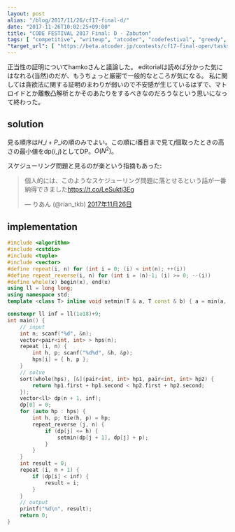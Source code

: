```yaml
---
layout: post
alias: "/blog/2017/11/26/cf17-final-d/"
date: "2017-11-26T10:02:25+09:00"
title: "CODE FESTIVAL 2017 Final: D - Zabuton"
tags: [ "competitive", "writeup", "atcoder", "codefestival", "greedy", "dp" ]
"target_url": [ "https://beta.atcoder.jp/contests/cf17-final-open/tasks/cf17_final_d" ]
---
```


正当性の証明についてhamkoさんと議論した。
editorialは読めば分かった気にはなれる(当然)のだが、もうちょっと厳密で一般的なところが気になる。
私に関しては貪欲法に関する証明のまわりが弱いので不安感が生じているはずで、マトロイドとか離散凸解析とかそのあたりをするべきなのだろうなという思いになって終わった。

## solution

見る順序は$H\_i + P\_i$の順のみでよい。この順に$i$番目まで見て$j$個取ったときの高さの最小値を$\mathrm{dp}(i, j)$としてDP。$O(N^2)$。

スケジューリング問題と見るのが楽という指摘もあった:

<blockquote class="twitter-tweet" data-lang="ja"><p lang="ja" dir="ltr">個人的には、このようなスケジューリング問題に落とせるという話が一番納得できました<a href="https://t.co/LeSuktj3Eg">https://t.co/LeSuktj3Eg</a></p>&mdash; りあん (@rian_tkb) <a href="https://twitter.com/rian_tkb/status/934592094554882048?ref_src=twsrc%5Etfw">2017年11月26日</a></blockquote>
<script async src="https://platform.twitter.com/widgets.js" charset="utf-8"></script>

## implementation

``` c++
#include <algorithm>
#include <cstdio>
#include <tuple>
#include <vector>
#define repeat(i, n) for (int i = 0; (i) < int(n); ++(i))
#define repeat_reverse(i, n) for (int i = (n)-1; (i) >= 0; --(i))
#define whole(x) begin(x), end(x)
using ll = long long;
using namespace std;
template <class T> inline void setmin(T & a, T const & b) { a = min(a, b); }

constexpr ll inf = ll(1e18)+9;
int main() {
    // input
    int n; scanf("%d", &n);
    vector<pair<int, int> > hps(n);
    repeat (i, n) {
        int h, p; scanf("%d%d", &h, &p);
        hps[i] = { h, p };
    }
    // solve
    sort(whole(hps), [&](pair<int, int> hp1, pair<int, int> hp2) {
        return hp1.first + hp1.second < hp2.first + hp2.second;
    });
    vector<ll> dp(n + 1, inf);
    dp[0] = 0;
    for (auto hp : hps) {
        int h, p; tie(h, p) = hp;
        repeat_reverse (j, n) {
            if (dp[j] <= h) {
                setmin(dp[j + 1], dp[j] + p);
            }
        }
    }
    int result = 0;
    repeat (i, n + 1) {
        if (dp[i] < inf) {
            result = i;
        }
    }
    // output
    printf("%d\n", result);
    return 0;
}
```
